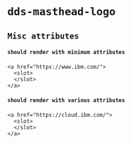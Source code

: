 # `dds-masthead-logo`

## `Misc attributes`

####   `should render with minimum attributes`

```
<a href="https://www.ibm.com/">
  <slot>
  </slot>
</a>

```

####   `should render with various attributes`

```
<a href="https://cloud.ibm.com/">
  <slot>
  </slot>
</a>

```

